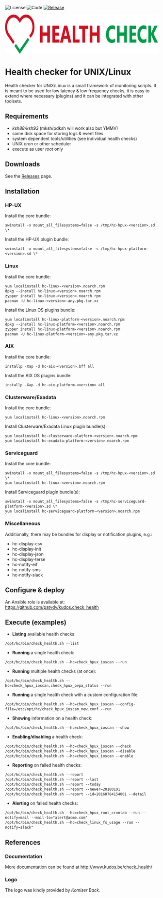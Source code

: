 ![License](https://img.shields.io/github/license/patvdv/check_health.svg)
![Code](https://img.shields.io/badge/Code-Shell-green.svg)
[![Release](https://img.shields.io/github/release/patvdv/check_health.svg)](https://github.com/patvdv/check_health/releases)
<br />
<p align="center"><img src="logo/horizontal.png" alt="QList" height="130px"></p>

# Health checker for UNIX/Linux

Health checker for UNIX/Linux is a small framework of monitoring scripts. It is meant to be used for low latency & low frequency checks, it is easy to extend where necessary (plugins) and it can be integrated with other toolsets.

## Requirements

* *ksh88/ksh93* (mksh/pdksh will work also but YMMV)
* some disk space for storing logs & event files
* system dependent tools/utilities (see individual health checks)
* UNIX *cron* or other scheduler
* execute as user *root* only

## Downloads

See the [Releases](https://github.com/patvdv/check_health/releases) page.

## Installation

### HP-UX

Install the core bundle:

    swinstall -x mount_all_filesystems=false -s /tmp/hc-hpux-<version>.sd \*

Install the HP-UX plugin bundle:

    swinstall -x mount_all_filesystems=false -s /tmp/hc-hpux-platform-<version>.sd \*

### Linux

Install the core bundle:

    yum localinstall hc-linux-<version>.noarch.rpm
    dpkg --install hc-linux-<version>.noarch.rpm
    zypper install hc-linux-<version>.noarch.rpm
    pacman -U hc-linux-<version>-any.pkg.tar.xz

Install the Linux OS plugins bundle:

    yum localinstall hc-linux-platform-<version>.noarch.rpm
    dpkg --install hc-linux-platform-<version>.noarch.rpm
    zypper install hc-linux-platform-<version>.noarch.rpm
    pacman -U hc-linux-platform-<version>-any.pkg.tar.xz

### AIX

Install the core bundle:

    installp -Xap -d hc-aix-<version>.bff all

Install the AIX OS plugins bundle:

    installp -Xap -d hc-aix-platform-<version> all

### Clusterware/Exadata

Install the core bundle:

    yum localinstall hc-linux-<version>.noarch.rpm

Install Clusterware/Exadata Linux plugin bundle(s):

    yum localinstall hc-clusterware-platform-<version>.noarch.rpm
    yum localinstall hc-exadata-platform-<version>.noarch.rpm

### Serviceguard

Install the core bundle:

    swinstall -x mount_all_filesystems=false -s /tmp/hc-hpux-<version>.sd \*
    yum localinstall hc-linux-<version>.noarch.rpm

Install Serviceguard plugin bundle(s):

    swinstall -x mount_all_filesystems=false -s /tmp/hc-serviceguard-platform-<version>.sd \*
    yum localinstall hc-serviceguard-platform-<version>.noarch.rpm

### Miscellaneous

Additionally, there may be bundles for display or notification plugins, e.g.:
* hc-display-csv
* hc-display-init
* hc-display-json
* hc-display-terse
* hc-notify-eif
* hc-notify-sms
* hc-notify-slack

## Configure & deploy

An Ansible role is available at: https://github.com/patvdv/kudos.check_health

## Execute (examples)

* **Listing** available health checks:
```
/opt/hc/bin/check_health.sh --list
```

* **Running** a single health check:
```
/opt/hc/bin/check_health.sh --hc=check_hpux_ioscan --run
```

* **Running** multiple health checks (at once):
```
/opt/hc/bin/check_health.sh --hc=check_hpux_ioscan,check_hpux_ovpa_status --run
```

* **Running** a single health check with a custom configuration file:
```
/opt/hc/bin/check_health.sh --hc=check_hpux_ioscan --config-file=/etc/opt/hc/check_hpux_ioscan_new.conf --run
```

* **Showing** information on a health check:
```
/opt/hc/bin/check_health.sh --hc=check_hpux_ioscan --show
```

* **Enabling/disabling** a health check:
```
/opt/hc/bin/check_health.sh --hc=check_hpux_ioscan --check
/opt/hc/bin/check_health.sh --hc=check_hpux_ioscan --disable
/opt/hc/bin/check_health.sh --hc=check_hpux_ioscan --enable
```   

* **Reporting** on failed health checks:
```
/opt/hc/bin/check_health.sh --report
/opt/hc/bin/check_health.sh --report --last
/opt/hc/bin/check_health.sh --report --today
/opt/hc/bin/check_health.sh --report --newer=20180101
/opt/hc/bin/check_health.sh --report --id=20160704154001 --detail
```

* **Alerting** on failed health checks:
```
/opt/hc/bin/check_health.sh --hc=check_hpux_root_crontab --run --notify=mail --mail-to="alert@acme.com"
/opt/hc/bin/check_health.sh --hc=check_linux_fs_usage --run --notify=slack"
```    

## References

### Documentation

More documentation can be found at <http://www.kudos.be/check_health/>

### Logo

The logo was kindly provided by *Komiser Back*.
